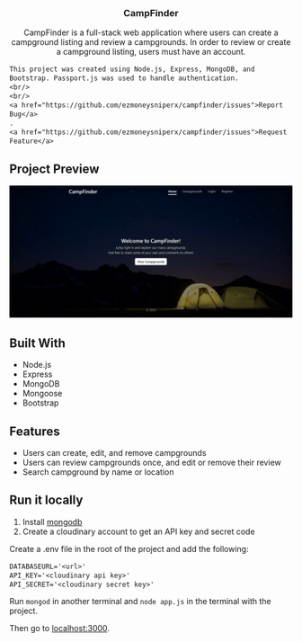 <br/>
<p align="center">
 

  <h3 align="center">CampFinder</h3>

<p align="center">
    CampFinder is a full-stack web application where users can create a campground listing and review a campgrounds. In order to review or create a campground listing, users must have an account.

    This project was created using Node.js, Express, MongoDB, and Bootstrap. Passport.js was used to handle authentication.
    <br/>
    <br/>
    <a href="https://github.com/ezmoneysniperx/campfinder/issues">Report Bug</a>
    .
    <a href="https://github.com/ezmoneysniperx/campfinder/issues">Request Feature</a>
  </p>
</p>


## Project Preview

![PREVIEW APP](https://raw.githubusercontent.com/ezmoneysniperx/campfinder/main/campfinder.gif)

## Built With

* Node.js
* Express
* MongoDB 
* Mongoose
* Bootstrap

## Features

* Users can create, edit, and remove campgrounds
* Users can review campgrounds once, and edit or remove their review
* Search campground by name or location

## Run it locally
1. Install [mongodb](https://www.mongodb.com/)
2. Create a cloudinary account to get an API key and secret code

Create a .env file in the root of the project and add the following:  

```
DATABASEURL='<url>'
API_KEY='<cloudinary api key>'
API_SECRET='<cloudinary secret key>'
```

Run ```mongod``` in another terminal and ```node app.js``` in the terminal with the project.  

Then go to [localhost:3000](http://localhost:3000/).





